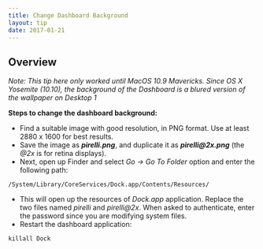 ```yaml
---
title: Change Dashboard Background
layout: tip
date: 2017-01-21
---
```


## Overview

*Note: This tip here only worked until MacOS 10.9 Mavericks. Since OS X Yosemite (10.10), the background of the Dashboard is a blured version of the wallpaper on Desktop 1*

**Steps to change the dashboard background:**

* Find a suitable image with good resolution, in PNG format. Use at least 2880 x 1600 for best results.
* Save the image as **_pirelli.png_**, and duplicate it as **_pirelli@2x.png_** (the _@2x_ is for retina displays).
* Next, open up Finder and select *Go → Go To Folder* option and enter the following path:

```
/System/Library/CoreServices/Dock.app/Contents/Resources/
```
* This will open up the resources of _Dock.app_ application. Replace the two files named _pirelli_ and _pirelli@2x_. When asked to authenticate, enter the password since you are modifying system files.
* Restart the dashboard application:

```
killall Dock
```
